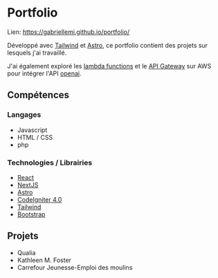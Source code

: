 # Portfolio
Lien: https://gabriellemi.github.io/portfolio/

Développé avec [Tailwind](https://tailwindcss.com/) et [Astro](https://astro.build/), ce portfolio contient des projets sur lesquels j'ai travaillé.

J'ai également exploré les [lambda functions](https://aws.amazon.com/) et le [API Gateway](https://aws.amazon.com/) sur AWS pour intégrer l'API [openai](https://platform.openai.com/).

## Compétences

### Langages
- Javascript
- HTML / CSS
- php

### Technologies / Librairies
- [React](https://react.dev/)
- [NextJS](https://nextjs.org/)
- [Astro](https://astro.build/)
- [CodeIgniter 4.0](https://codeigniter.com/)
- [Tailwind](https://tailwindcss.com/)
- [Bootstrap](https://getbootstrap.com/)

## Projets
- Qualia
- Kathleen M. Foster
- Carrefour Jeunesse-Emploi des moulins